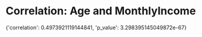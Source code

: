 # Correlation: Age and MonthlyIncome
{'correlation': 0.4973921119144841, 'p_value': 3.298395145049872e-67}